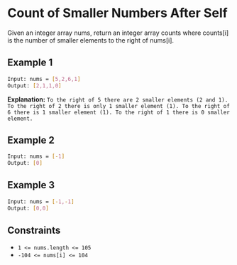 # Count of Smaller Numbers After Self

Given an integer array nums, return an integer array counts where counts[i] is the number of smaller elements to the right of nums[i].

## Example 1

```bash
Input: nums = [5,2,6,1]
Output: [2,1,1,0]
```

**Explanation:**
`To the right of 5 there are 2 smaller elements (2 and 1).
To the right of 2 there is only 1 smaller element (1).
To the right of 6 there is 1 smaller element (1).
To the right of 1 there is 0 smaller element.`

## Example 2

```bash
Input: nums = [-1]
Output: [0]
```

## Example 3

```bash
Input: nums = [-1,-1]
Output: [0,0]
```

## Constraints

- `1 <= nums.length <= 105`
- `-104 <= nums[i] <= 104`
